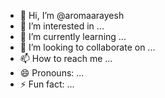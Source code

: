 - 👋 Hi, I’m @aromaarayesh
- 👀 I’m interested in ...
- 🌱 I’m currently learning ...
- 💞️ I’m looking to collaborate on ...
- 📫 How to reach me ...
- 😄 Pronouns: ...
- ⚡ Fun fact: ...

<!---
aromaarayesh/aromaarayesh is a ✨ special ✨ repository because its `README.md` (this file) appears on your GitHub profile.
You can click the Preview link to take a look at your changes.
--->
